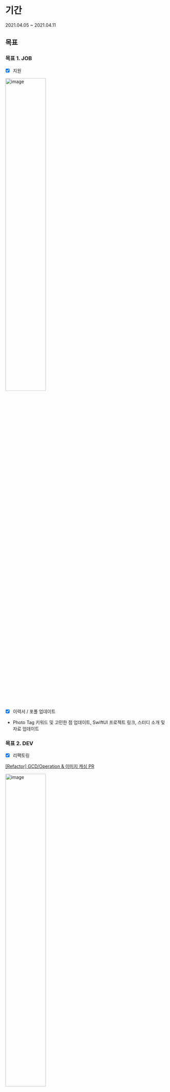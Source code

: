 # 기간

2021.04.05 ~ 2021.04.11

## 목표

### 목표 1. JOB

- [x] 지원

<img src="https://user-images.githubusercontent.com/52783516/113673004-632c5080-96f3-11eb-9903-7e786997c82a.png" alt="image" width="50%;" />

- [x] 이력서 / 포폴 업데이트

- Photo Tag 키워드 및 고민한 점 업데이트, SwiftUI 프로젝트 링크, 스터디 소개 및 자료 업데이트

### 목표 2. DEV

- [x] 리팩토링

[[Refactor] GCD/Operation & 이미지 캐싱 PR](https://github.com/SimLeeTag/photo-tag-iOS/pull/58)

<img src="https://user-images.githubusercontent.com/52783516/114297175-175e1a80-9aea-11eb-9a50-82677fc0fc1e.png" alt="image" width="50%;" /><img src="https://user-images.githubusercontent.com/52783516/114297221-59875c00-9aea-11eb-8e4b-83b097b0f259.png" alt="image" width="70%;" />



### 목표 3. WRITE 

- [x] 블로그 글쓰기

[Improving App Responsiveness - 앱 반응성 높이기](https://lena-chamna.netlify.app/post/improving_app_responsiveness/)

<img src="https://user-images.githubusercontent.com/52783516/114297078-92730100-9ae9-11eb-904c-e29d1bc6b37b.png" alt="image" width="70%;" />

- [x] 프로젝트 README.md 
  SwiftUI로 만든 iOS 앱 프로젝트에서 소스 코드를 확인하는 부분이 헷갈릴 것 같아서 Daymoji README.md 수정했습니다!
- [x] [깃허브 단장](https://github.com/dev-Lena) ✨

<img src="https://user-images.githubusercontent.com/52783516/114062783-df30bf00-98d2-11eb-8767-264759b3c107.png" alt="image" width="50%;" />

### 셀프 챌린지
푸글이 4주차 피드백에서 얘기했던 유튜버 해쭈님의 억만장자들의 모닝루틴을 해보려고 합니다! 
1. 꿈 기억하기
2. 침대 정리하기
3. 물 한잔과 영양제 먹기
4. 숨쉬기와 명상 10분
5. 격한 운동 2분
~6. 찬물 목욕(no...)~ (찬물 샤워💧 ❌)
7. 차 마시기
8. 일기/하루 계획쓰기 (to do, to feel, to be 3가지)
9. 20분동안 뭐 읽기
10. 스무디 만들기



## 회고

### JOB

지난주에 넣었던 곳 중 한 군데에서 연락이 와서 이번주에 온라인 테스트를 봤습니다. 이전에 정말 도전정신으로 봤었던 코테들이 너무 어려워서 반 포기하고 들어갔는데 생각 외로 4문제 중 2문제가 iOS 문제로 나와서 좋았어요. 그런데 한 문제에서 테스트 2개가 죽어도 통과 안되서 그거 통과시킨다고 시간을 많이 썼는데 결국 그 테스트들 통과 못시키고 마지막 문제도 거의 못풀었어요... 문제 이해하니까 시간이 2분남았더라구요 🥺 시험 시간 끝나고 무야호 외쳤습니다. 많이 아쉽네요 ㅠㅠ 

<img src="https://user-images.githubusercontent.com/52783516/114297691-17134e80-9aed-11eb-81b0-4040d649df37.png" alt="image" width="50%;" />

그리고 한가지 궁금한게 있는데, 테스트 볼 때 각 문제별 소요시간같은것도 기록된다고 하는데 다른 분들은 제출 안하고 마지막에 한꺼번에 내는 편인가요? 아니면 하나씩 마무리 되면 그때 그때 내는 편인가요? 이 소요시간도 신경써야 하는지 궁금하네요.

### DEV

일단 이번에 마음먹었던 리팩토링! 계획했던 것 중 85%정도 구현했습니다. 미래일기 괜찮은 것 같아요! 

### WRITE 

README.md - 이번에 리팩토링한 부분 포함해서 브랜치별로 설명하는 부분을 README.md에 업데이트 했습니다!

블로그 - 멀티 스레드 관련해서 찾아본 자료를 찾아보다가 애플 공식 문서 중에 '앱의 반응성 높이기'가 있어서 이에 대한 글을 포스팅했습니다. 

### 깃허브 단장

심플하게 하고 싶었는데 뭔가 제 이력서나 포트폴리오 받고 나서 나머지 자료는 자세히 안보더라도 제 깃허브는 들어와볼 것 같아서 약간 꾹꾹 눌러 담아버렸네요 ㅎ [github-activity-readme](https://github.com/jamesgeorge007/github-activity-readme/blob/master/README.md) 이거랑 [productive-box](https://github.com/techinpark/productive-box) 이것도 하고 싶었는데 작동이 안되네요 ㅠㅠ 

### 셀프 챌린지

| 억만장자들의 모닝루틴 | 체크 |
| --------------------- | :-: |
|        꿈 기억하기               |  ✅    |
|        침대 정리하기               |   ✅   |
|        물 한잔과 영양제 먹기               |  따뜻한 물 + 프리바이오틱스    |
|        숨쉬기와 명상 10분               |   명상 너무 어려워서 실물 책 읽는 걸로 대신했습니다.   |
|         격한 운동 2분              |   닌텐도 저스트 댄스 💃🕺   |
|         차 마시기              |   ▲ (한 이틀 마셨나... ㅎ)   |
|          일기/하루 계획쓰기 (to do, to feel, to be 3가지)   | ✅   |
|     20분동안 뭐 읽기                  |   책읽기    |
|      스무디 만들기                 |   케일+사과 주스 갈아먹기   |


* **후기** 
  이거 다하면 일어나서 한동안 멍했던 게 좀 나아지는 것 같습니다. 
  꿈이 스펙타클하거나 영화같거나 의미있으면 줄글로 남기는데 이번에도 남길까 하다가 너무 뜬금없는 내용이라서 해석도 기록도 못했습니다. 그냥 웃겼어요ㅋㅋㅋㅋㅋ  
  이 루틴이 너무 좋다! 이렇게 느낀건 아니었지만 확실히 아침에 일어나자 마자 생산활동을 할 준비하는 모닝 루틴이 있다는게 좋은 것 같아요. 

